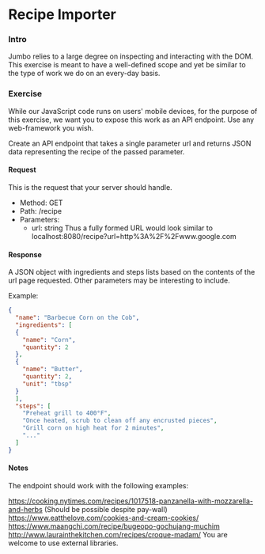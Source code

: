 # Recipe Importer
### Intro
Jumbo relies to a large degree on inspecting and interacting with the DOM.
This exercise is meant to have a well-defined scope and yet be similar to the type of work we do on an every-day basis.

### Exercise
While our JavaScript code runs on users' mobile devices, for the purpose of this exercise, we want you to expose this work as an API endpoint. Use any web-framework you wish.

Create an API endpoint that takes a single parameter url and returns JSON data representing the recipe of the passed parameter.

#### Request
This is the request that your server should handle.

- Method: GET
- Path: /recipe
- Parameters:
  - url: string
Thus a fully formed URL would look similar to localhost:8080/recipe?url=http%3A%2F%2Fwww.google.com

#### Response
A JSON object with ingredients and steps lists based on the contents of the url page requested. Other parameters may be interesting to include.

Example:

```json
{
  "name": "Barbecue Corn on the Cob",
  "ingredients": [
  {
    "name": "Corn",
    "quantity": 2
  },
  {
    "name": "Butter",
    "quantity": 2,
    "unit": "tbsp"
  }
  ],
  "steps": [
    "Preheat grill to 400°F",
    "Once heated, scrub to clean off any encrusted pieces",
    "Grill corn on high heat for 2 minutes",
    "..."
  ]
}
```

#### Notes
The endpoint should work with the following examples:

https://cooking.nytimes.com/recipes/1017518-panzanella-with-mozzarella-and-herbs (Should be possible despite pay-wall)
https://www.eatthelove.com/cookies-and-cream-cookies/
https://www.maangchi.com/recipe/bugeopo-gochujang-muchim
http://www.laurainthekitchen.com/recipes/croque-madam/
You are welcome to use external libraries.
